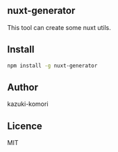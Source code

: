 ## nuxt-generator

This tool can create some nuxt utils.

## Install

```bash
npm install -g nuxt-generator
```

## Author

kazuki-komori

## Licence

MIT